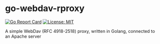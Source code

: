 # go-webdav-rproxy

[![Go Report Card](https://goreportcard.com/badge/github.com/mourtisma/go-webdav-rproxy)](https://goreportcard.com/report/github.com/mourtisma/go-webdav-rproxy)
[![License: MIT](https://img.shields.io/badge/License-MIT-yellow.svg)](https://opensource.org/licenses/MIT)

A simple WebDav (RFC 4918-2518) proxy, written in Golang, connected to an Apache server